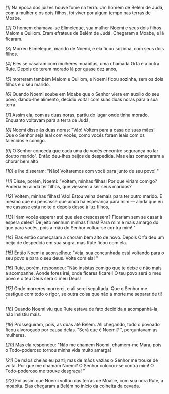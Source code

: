 *[1]* Na época dos juízes houve fome na terra. Um homem de Belém de Judá, com a mulher e os dois filhos, foi viver por algum tempo nas terras de Moabe.

*[2]* O homem chamava-se Elimeleque, sua mulher Noemi e seus dois filhos Malom e Quiliom. Eram efrateus de Belém de Judá. Chegaram a Moabe, e lá ficaram.

*[3]* Morreu Elimeleque, marido de Noemi, e ela ficou sozinha, com seus dois filhos.

*[4]* Eles se casaram com mulheres moabitas, uma chamada Orfa e a outra Rute. Depois de terem morado lá por quase dez anos,

*[5]* morreram também Malom e Quiliom, e Noemi ficou sozinha, sem os dois filhos e o seu marido.

*[6]* Quando Noemi soube em Moabe que o Senhor viera em auxílio do seu povo, dando-lhe alimento, decidiu voltar com suas duas noras para a sua terra.

*[7]* Assim ela, com as duas noras, partiu do lugar onde tinha morado. Enquanto voltavam para a terra de Judá,

*[8]* Noemi disse às duas noras: "Vão! Voltem para a casa de suas mães! Que o Senhor seja leal com vocês, como vocês foram leais com os falecidos e comigo.

*[9]* O Senhor conceda que cada uma de vocês encontre segurança no lar doutro marido". Então deu-lhes beijos de despedida. Mas elas começaram a chorar bem alto

*[10]* e lhe disseram: "Não! Voltaremos com você para junto de seu povo! "

*[11]* Disse, porém, Noemi: "Voltem, minhas filhas! Por que viriam comigo? Poderia eu ainda ter filhos, que viessem a ser seus maridos?

*[12]* Voltem, minhas filhas! Vão! Estou velha demais para ter outro marido. E mesmo que eu pensasse que ainda há esperança para mim — ainda que eu me casasse esta noite e depois desse à luz filhos,

*[13]* iriam vocês esperar até que eles crescessem? Ficariam sem se casar à espera deles? De jeito nenhum minhas filhas! Para mim é mais amargo do que para vocês, pois a mão do Senhor voltou-se contra mim! "

*[14]* Elas então começaram a choram bem alto de novo. Depois Orfa deu um beijo de despedida em sua sogra, mas Rute ficou com ela.

*[15]* Então Noemi a aconselhou: "Veja, sua concunhada está voltando para o seu povo e para o seu deus. Volte com ela! "

*[16]* Rute, porém, respondeu: "Não insistas comigo que te deixe e não mais a acompanhe. Aonde fores irei, onde ficares ficarei! O teu povo será o meu povo e o teu Deus será o meu Deus!

*[17]* Onde morreres morrerei, e ali serei sepultada. Que o Senhor me castigue com todo o rigor, se outra coisa que não a morte me separar de ti! "

*[18]* Quando Noemi viu que Rute estava de fato decidida a acompanhá-la, não insistiu mais.

*[19]* Prosseguiram, pois, as duas até Belém. Ali chegando, todo o povoado ficou alvoroçado por causa delas. "Será que é Noemi? ", perguntavam as mulheres.

*[20]* Mas ela respondeu: "Não me chamem Noemi, chamem-me Mara, pois o Todo-poderoso tornou minha vida muito amarga!

*[21]* De mãos cheias eu parti; mas de mãos vazias o Senhor me trouxe de volta. Por que me chamam Noemi? O Senhor colocou-se contra mim! O Todo-poderoso me trouxe desgraça! "

*[22]* Foi assim que Noemi voltou das terras de Moabe, com sua nora Rute, a moabita. Elas chegaram a Belém no início da colheita da cevada.

